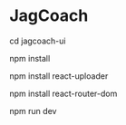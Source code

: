 # JagCoach
cd jagcoach-ui

npm install

npm install react-uploader

npm install react-router-dom

npm run dev
